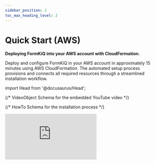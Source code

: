 ```yaml
---
sidebar_position: 2
toc_max_heading_level: 2
---
```

# Quick Start (AWS)

**Deploying FormKiQ into your AWS account with CloudFormation.**

Deploy and configure FormKiQ in your AWS account in approximately 15 minutes using AWS CloudFormation. The automated setup process provisions and connects all required resources through a streamlined installation workflow.

import Head from '@docusaurus/Head';

<Head>

  {/* VideoObject Schema for the embedded YouTube video */}
  <script type="application/ld+json">
    {JSON.stringify({
      "@context": "https://schema.org",
      "@type": "VideoObject",
      "name": "Deploying FormKiQ Core's Document Management Platform into Your AWS Account",
      "description": "Learn how to deploy and configure FormKiQ in your AWS account in approximately 15 minutes using AWS CloudFormation.",
      "thumbnailUrl": "https://i.ytimg.com/vi/G5R6ldbHYKs/hqdefault.jpg",
      "uploadDate": "2023-01-01T08:00:00+08:00",
      "contentUrl": "https://www.youtube.com/watch?v=G5R6ldbHYKs",
      "embedUrl": "https://www.youtube.com/embed/G5R6ldbHYKs"
    })}
  </script>

  {/* HowTo Schema for the installation process */}
  <script type="application/ld+json">
    {JSON.stringify({
      "@context": "https://schema.org",
      "@type": "HowTo",
      "name": "How to Deploy FormKiQ in Your AWS Account",
      "description": "Step-by-step guide to deploy FormKiQ document management platform in your AWS account using CloudFormation.",
      "step": [
        {
          "@type": "HowToStep",
          "name": "Check Prerequisites",
          "text": "Ensure you have an AWS account with administrator access, AWS Lambda Concurrent Executions, and AWS Service Role for ECS enabled."
        },
        {
          "@type": "HowToStep",
          "name": "Select Installation Link",
          "text": "Choose the installation link for your AWS region to launch the CloudFormation template."
        },
        {
          "@type": "HowToStep",
          "name": "Configure Stack",
          "text": "Set stack name and configure installation parameters including admin email and app environment."
        },
        {
          "@type": "HowToStep",
          "name": "Create Stack",
          "text": "Review configuration and create the CloudFormation stack."
        },
        {
          "@type": "HowToStep",
          "name": "Configure Admin Password",
          "text": "Check admin email for verification link and set admin password."
        }
      ]
    })}
  </script>

</Head>

<div
  style={{
    position: "relative",
    paddingBottom: "56.25%", // 16:9 aspect ratio
    height: 0,
    overflow: "hidden"
  }}
>
  <iframe
    src="https://www.youtube.com/embed/G5R6ldbHYKs"
    title="Deploying FormKiQ Core's Document Management Platform into Your AWS Account"
    frameBorder="0"
    allow="accelerometer; autoplay; clipboard-write; encrypted-media; gyroscope; picture-in-picture"
    allowFullScreen
    style={{
      position: "absolute",
      top: 0,
      left: 0,
      width: "100%",
      height: "100%"
    }}
  />
</div>

## Prerequisites

For this quickstart you will need access to an AWS account with administrator access to ensure proper permissions for creating required AWS services.

If you do not have a AWS account, you can sign up for one at https://aws.amazon.com.

### AWS Lambda Concurrent Executions

Concurrent executions refer to the number of function invocations being handled simultaneously. [AWS Lambda](https://aws.amazon.com/pm/lambda) defaults to **10** concurrent executions per region. Request an increase to **1000** before installation.

#### Check Concurrent Executions

![Open CloudShell](./img/cloudshell.png)

Run **aws cli** command:

```bash
aws service-quotas get-service-quota --service-code lambda \
--quota-code L-B99A9384 --region <AWS_REGION>
```

Resulting **Value** shows the AWS Lambda Concurrent executions.

```json
{
    "Quota": {
        "ServiceCode": "lambda",
        "ServiceName": "AWS Lambda",
        "QuotaCode": "L-B99A9384",
        "QuotaName": "Concurrent executions",
        "Value": 1000.0,
        "Unit": "None",
        ...
    }
}
```

:::note
Request this increase for each region where you'll deploy FormKiQ.
:::

#### Request Concurrent Executions Increase

Request through the Service Quotas Dashboard:

| AWS Region | Location | Request Increase Link |
|------------|-----------|-------------------|
| us-east-1 | N. Virginia | [Request Increase](https://us-east-1.console.aws.amazon.com/servicequotas/home/services/lambda/quotas) |
| us-east-2 | Ohio | [Request Increase](https://us-east-2.console.aws.amazon.com/servicequotas/home/services/lambda/quotas) |
| us-west-2 | Oregon | [Request Increase](https://us-west-2.console.aws.amazon.com/servicequotas/home/services/lambda/quotas) |
| ca-central-1 | Canada (Central) | [Request Increase](https://ca-central-1.console.aws.amazon.com/servicequotas/home/services/lambda/quotas) |
| eu-central-1 | Frankfurt | [Request Increase](https://eu-central-1.console.aws.amazon.com/servicequotas/home/services/lambda/quotas) |
| eu-west-1 | Ireland | [Request Increase](https://eu-west-1.console.aws.amazon.com/servicequotas/home/services/lambda/quotas) |
| eu-west-2 | London | [Request Increase](https://eu-west-2.console.aws.amazon.com/servicequotas/home/services/lambda/quotas) |
| eu-west-3 | Paris | [Request Increase](https://eu-west-3.console.aws.amazon.com/servicequotas/home/services/lambda/quotas) |
| eu-north-1  | Stockholm | [Request Increase](https://eu-north-1.console.aws.amazon.com/servicequotas/home/services/lambda/quotas) |
| eu-south-1  | Milan | [Request Increase](https://eu-south-1.console.aws.amazon.com/servicequotas/home/services/lambda/quotas) |
| ap-south-1 | Mumbai | [Request Increase](https://ap-sout-1.console.aws.amazon.com/servicequotas/home/services/lambda/quotas) |
| ap-southeast-1 | Singapore | [Request Increase](https://ap-southeast-1.console.aws.amazon.com/servicequotas/home/services/lambda/quotas) |
| ap-southeast-2 | Sydney | [Request Increase](https://ap-southeast-2.console.aws.amazon.com/servicequotas/home/services/lambda/quotas) |
| ap-northeast-1 | Tokyo | [Request Increase](https://ap-northeast-1.console.aws.amazon.com/servicequotas/home/services/lambda/quotas) |
| ap-northeast-2 | Seoul | [Request Increase](https://ap-northeast-2.console.aws.amazon.com/servicequotas/home/services/lambda/quotas) |
| af-south-1 | Cape Town | [Request Increase](https://af-south-1.console.aws.amazon.com/servicequotas/home/services/lambda/quotas) |
| sa-east-1 | São Paulo | [Request Increase](https://sa-east-1.console.aws.amazon.com/servicequotas/home/services/lambda/quotas) |
| me-central-1 | Middle East (UAE) | [Request Increase](https://me-central-1.console.aws.amazon.com/servicequotas/home/services/lambda/quotas) |
| me-south-1 | Bahrain | [Request Increase](https://me-south-1.console.aws.amazon.com/servicequotas/home/services/lambda/quotas) |

For more information, see the [AWS Tutorial on Requesting a Quota Increase](https://aws.amazon.com/getting-started/hands-on/request-service-quota-increase/).

### AWS Service Role For ECS

Verify that AWSServiceRoleForECS is enabled on your AWS Account before installation.

![Open CloudShell](./img/cloudshell.png)

Run **aws cli** command:

```bash
aws iam create-service-linked-role --aws-service-name ecs.amazonaws.com
```

:::note
An error message "Service role name AWSServiceRoleForECS has been taken in this account" indicates this step is already complete.
:::

## Installation Links

**For installation support, feedback, or updates, [please join our FormKiQ Slack Community](https://join.slack.com/t/formkiqcommunity/shared_invite/zt-2ki1i21w1-9ZYagvhY7ex1pH5Cyg2O3g)**

:::note
Ensure you've completed the prerequisites and enabled AWSServiceRoleforECS.
:::

The FormKiQ installation uses [AWS CloudFormation](https://docs.aws.amazon.com/cloudformation) to automate resource creation and management.

Select your AWS region from the installation links below:

| AWS Region | Location | Install Link |
|------------|-----------|------------|
| us-east-1 | N. Virginia | [Install FormKiQ](https://console.aws.amazon.com/cloudformation/home?region=us-east-1#/stacks/new?stackName=formkiq-prod&templateURL=https://formkiq-core-distribution-us-east-1.s3.amazonaws.com/1.17.0/template.yaml) |
| us-east-2 | Ohio | [Install FormKiQ](https://console.aws.amazon.com/cloudformation/home?region=us-east-2#/stacks/new?stackName=formkiq-prod&templateURL=https://formkiq-core-distribution-us-east-2.s3.amazonaws.com/1.17.0/template.yaml) |
| us-west-2 | Oregon | [Install FormKiQ](https://console.aws.amazon.com/cloudformation/home?region=us-west-2#/stacks/new?stackName=formkiq-prod&templateURL=https://formkiq-core-distribution-us-west-2.s3.amazonaws.com/1.17.0/template.yaml) |
| ca-central-1 | Canada (Central) | [Install FormKiQ](https://console.aws.amazon.com/cloudformation/home?region=ca-central-1#/stacks/new?stackName=formkiq-prod&templateURL=https://formkiq-core-distribution-ca-central-1.s3.amazonaws.com/1.17.0/template.yaml) |
| eu-central-1 | Frankfurt | [Install FormKiQ](https://console.aws.amazon.com/cloudformation/home?region=eu-central-1#/stacks/new?stackName=formkiq-prod&templateURL=https://formkiq-core-distribution-eu-central-1.s3.amazonaws.com/1.17.0/template.yaml) |
| eu-west-1 | Ireland | [Install FormKiQ](https://console.aws.amazon.com/cloudformation/home?region=eu-west-1#/stacks/new?stackName=formkiq-prod&templateURL=https://formkiq-core-distribution-eu-west-1.s3.amazonaws.com/1.17.0/template.yaml) |
| eu-west-2 | London | [Install FormKiQ](https://console.aws.amazon.com/cloudformation/home?region=eu-west-2#/stacks/new?stackName=formkiq-prod&templateURL=https://formkiq-core-distribution-eu-west-2.s3.amazonaws.com/1.17.0/template.yaml) |
| eu-west-3 | Paris | [Install FormKiQ](https://console.aws.amazon.com/cloudformation/home?region=eu-west-3#/stacks/new?stackName=formkiq-prod&templateURL=https://formkiq-core-distribution-eu-west-3.s3.amazonaws.com/1.17.0/template.yaml) |
| eu-north-1 | Stockholm | [Install FormKiQ](https://console.aws.amazon.com/cloudformation/home?region=eu-north-1#/stacks/new?stackName=formkiq-prod&templateURL=https://formkiq-core-distribution-eu-north-1.s3.amazonaws.com/1.17.0/template.yaml) |
| eu-south-1 | Milan | [Install FormKiQ](https://console.aws.amazon.com/cloudformation/home?region=eu-south-1#/stacks/new?stackName=formkiq-prod&templateURL=https://formkiq-core-distribution-eu-south-1.s3.amazonaws.com/1.17.0/template.yaml) |
| ap-south-1 | Mumbai | [Install FormKiQ](https://console.aws.amazon.com/cloudformation/home?region=ap-south-1#/stacks/new?stackName=formkiq-prod&templateURL=https://formkiq-core-distribution-ap-south-1.s3.amazonaws.com/1.17.0/template.yaml) |
| ap-southeast-1 | Singapore | [Install FormKiQ](https://console.aws.amazon.com/cloudformation/home?region=ap-southeast-1#/stacks/new?stackName=formkiq-prod&templateURL=https://formkiq-core-distribution-ap-southeast-1.s3.amazonaws.com/1.17.0/template.yaml) |
| ap-southeast-2 | Sydney | [Install FormKiQ](https://console.aws.amazon.com/cloudformation/home?region=ap-southeast-2#/stacks/new?stackName=formkiq-prod&templateURL=https://formkiq-core-distribution-ap-southeast-2.s3.amazonaws.com/1.17.0/template.yaml) |
| ap-northeast-1 | Tokyo | [Install FormKiQ](https://console.aws.amazon.com/cloudformation/home?region=ap-northeast-1#/stacks/new?stackName=formkiq-prod&templateURL=https://formkiq-core-distribution-ap-northeast-1.s3.amazonaws.com/1.17.0/template.yaml) |
| ap-northeast-2 | Seoul | [Install FormKiQ](https://console.aws.amazon.com/cloudformation/home?region=ap-northeast-2#/stacks/new?stackName=formkiq-prod&templateURL=https://formkiq-core-distribution-ap-northeast-2.s3.amazonaws.com/1.17.0/template.yaml) |
| af-south-1 | Cape Town | [Install FormKiQ](https://console.aws.amazon.com/cloudformation/home?region=af-south-1#/stacks/new?stackName=formkiq-prod&templateURL=https://formkiq-core-distribution-af-south-1.s3.amazonaws.com/1.17.0/template.yaml) |
| sa-east-1 | São Paulo | [Install FormKiQ](https://console.aws.amazon.com/cloudformation/home?region=sa-east-1#/stacks/new?stackName=formkiq-prod&templateURL=https://formkiq-core-distribution-sa-east-1.s3.amazonaws.com/1.17.0/template.yaml) |
| me-central-1 | Middle East (UAE) | [Install FormKiQ](https://console.aws.amazon.com/cloudformation/home?region=me-central-1#/stacks/new?stackName=formkiq-prod&templateURL=https://formkiq-core-distribution-me-central-1.s3.amazonaws.com/1.17.0/template.yaml) |
| me-south-1 | Bahrain | [Install FormKiQ](https://console.aws.amazon.com/cloudformation/home?region=me-south-1#/stacks/new?stackName=formkiq-prod&templateURL=https://formkiq-core-distribution-me-south-1.s3.amazonaws.com/1.17.0/template.yaml) |

:::note
- For unlisted regions, use [SAM CLI installation](#install-with-sam-cli)
- FormKiQ Core supports AWS GovCloud (US) West but not East
- AWS China installations are not currently supported
- **FormKiQ Essentials, Advanced, and Enterprise users:** use your custom CloudFormation template links provided by the FormKiQ team
:::

## Install FormKiQ

After selecting your region, you'll see the AWS CloudFormation Console with the FormKiQ installation URL pre-populated.

![CloudFormation Create Stack](./img/cf-create-stack.png)

Click **Next** to continue.

### Set Stack Name

Name your stack using the format **formkiq-core-&lt;app_environment&gt;** (e.g., formkiq-prod).

![CloudFormation Stack Name](./img/cf-create-stack-name.png)

:::note
For production, we recommend using [AWS Organizations](https://aws.amazon.com/organizations) and separate accounts for different environments.
:::

### Installation Parameters

Configure your installation:

![CloudFormation Stack Parameters](./img/cf-create-stack-parameters.png)

#### Required Parameters
- **AdminEmail**: Administrator email address
- **AppEnvironment**: Environment identifier (prod, staging, dev, etc.)

#### Optional Parameters
- **CapacityProvider**: AWS Fargate capacity provider (for Typesense)
- **EnablePublicUrls**: Enable public endpoints (default: false)
- **PasswordMinimumLength**: Minimum password length
- **Password Requirements**: Several properties to configure requirements for length, lowercase, numbers, symbols, and uppercase
- **TypesenseApiKey**: API key for Typesense
- **TypesenseMemory**: Typesense memory allocation
- **VpcStackName**: VPC stack name (used for Typesense or OpenSearch)

### Configure Stack Options

Select **ALL** checkboxes at the bottom.

![Setup Stack Options](./img/cf-create-stack-options.png)

Click **Next** to proceed.

### Review and Create

Review your configuration and click **Submit**.

![Setup Stack Options](./img/cf-create-stack-review-and-create.png)

:::info
- Installation takes 15-30 minutes
- You'll receive an admin email when complete
:::

### Configure Admin Password

1. Check your admin email for the verification link
2. Click "Verify Email" to set your password

![Welcome to FormKiQ](./img/welcome-to-formkiq.png)

3. Set your admin password

![Set Admin Password](./img/fk-console-setpassword.png)

4. Access the FormKiQ Console

![FormKiQ Console Home](./img/fk-console-home.png)

:::note
AWS GovCloud (US) requires [manual admin user creation](/docs/platform/document_console#creating-the-initial-console-user).
:::

## Install VPC

For Typesense or OpenSearch, install the VPC stack:

Select your region's VPC template:

| AWS Region | Location | Install Link |
|------------|-----------|------------|
| us-east-1 | N. Virginia | [Install VPC](https://console.aws.amazon.com/cloudformation/home?region=us-east-1#/stacks/new?stackName=formkiq-vpc&templateURL=https://formkiq-core-distribution-us-east-1.s3.amazonaws.com/1.17.0/vpc.yaml) |
| us-east-2 | Ohio | [Install VPC](https://console.aws.amazon.com/cloudformation/home?region=us-east-2#/stacks/new?stackName=formkiq-vpc&templateURL=https://formkiq-core-distribution-us-east-2.s3.amazonaws.com/1.17.0/vpc.yaml) |
| us-west-2 | Oregon | [Install VPC](https://console.aws.amazon.com/cloudformation/home?region=us-west-2#/stacks/new?stackName=formkiq-vpc&templateURL=https://formkiq-core-distribution-us-west-2.s3.amazonaws.com/1.17.0/vpc.yaml) |
| ca-central-1 | Canada (Central) | [Install VPC](https://console.aws.amazon.com/cloudformation/home?region=ca-central-1#/stacks/new?stackName=formkiq-vpc&templateURL=https://formkiq-core-distribution-ca-central-1.s3.amazonaws.com/1.17.0/vpc.yaml) |
| eu-central-1 | Frankfurt | [Install VPC](https://console.aws.amazon.com/cloudformation/home?region=eu-central-1#/stacks/new?stackName=formkiq-vpc&templateURL=https://formkiq-core-distribution-eu-central-1.s3.amazonaws.com/1.17.0/vpc.yaml) |
| eu-west-1 | Ireland | [Install VPC](https://console.aws.amazon.com/cloudformation/home?region=eu-west-1#/stacks/new?stackName=formkiq-vpc&templateURL=https://formkiq-core-distribution-eu-west-1.s3.amazonaws.com/1.17.0/vpc.yaml) |
| eu-west-2 | London | [Install VPC](https://console.aws.amazon.com/cloudformation/home?region=eu-west-2#/stacks/new?stackName=formkiq-vpc&templateURL=https://formkiq-core-distribution-eu-west-2.s3.amazonaws.com/1.17.0/vpc.yaml) |
| eu-west-3 | Paris | [Install VPC](https://console.aws.amazon.com/cloudformation/home?region=eu-west-3#/stacks/new?stackName=formkiq-vpc&templateURL=https://formkiq-core-distribution-eu-west-3.s3.amazonaws.com/1.17.0/vpc.yaml) |
| eu-north-1 | Stockholm | [Install VPC](https://console.aws.amazon.com/cloudformation/home?region=eu-north-1#/stacks/new?stackName=formkiq-vpc&templateURL=https://formkiq-core-distribution-eu-north-1.s3.amazonaws.com/1.17.0/vpc.yaml) |
| eu-south-1 | Milan | [Install VPC](https://console.aws.amazon.com/cloudformation/home?region=eu-south-1#/stacks/new?stackName=formkiq-vpc&templateURL=https://formkiq-core-distribution-eu-south-1.s3.amazonaws.com/1.17.0/vpc.yaml) |
| ap-south-1 | Mumbai | [Install VPC](https://console.aws.amazon.com/cloudformation/home?region=ap-south-1#/stacks/new?stackName=formkiq-vpc&templateURL=https://formkiq-core-distribution-ap-south-1.s3.amazonaws.com/1.17.0/vpc.yaml) |
| ap-southeast-1 | Singapore | [Install VPC](https://console.aws.amazon.com/cloudformation/home?region=ap-southeast-1#/stacks/new?stackName=formkiq-vpc&templateURL=https://formkiq-core-distribution-ap-southeast-1.s3.amazonaws.com/1.17.0/vpc.yaml) |
| ap-southeast-2 | Sydney | [Install VPC](https://console.aws.amazon.com/cloudformation/home?region=ap-southeast-2#/stacks/new?stackName=formkiq-vpc&templateURL=https://formkiq-core-distribution-ap-southeast-2.s3.amazonaws.com/1.17.0/vpc.yaml) |
| ap-northeast-1 | Tokyo | [Install VPC](https://console.aws.amazon.com/cloudformation/home?region=ap-northeast-1#/stacks/new?stackName=formkiq-vpc&templateURL=https://formkiq-core-distribution-ap-northeast-1.s3.amazonaws.com/1.17.0/vpc.yaml) |
| ap-northeast-2 | Seoul | [Install VPC](https://console.aws.amazon.com/cloudformation/home?region=ap-northeast-2#/stacks/new?stackName=formkiq-vpc&templateURL=https://formkiq-core-distribution-ap-northeast-2.s3.amazonaws.com/1.17.0/vpc.yaml) |
| af-south-1 | Cape Town | [Install VPC](https://console.aws.amazon.com/cloudformation/home?region=af-south-1#/stacks/new?stackName=formkiq-vpc&templateURL=https://formkiq-core-distribution-af-south-1.s3.amazonaws.com/1.17.0/vpc.yaml) |
| sa-east-1 | São Paulo | [Install VPC](https://console.aws.amazon.com/cloudformation/home?region=sa-east-1#/stacks/new?stackName=formkiq-vpc&templateURL=https://formkiq-core-distribution-sa-east-1.s3.amazonaws.com/1.17.0/vpc.yaml) |
| me-central-1 | Middle East (UAE) | [Install VPC](https://console.aws.amazon.com/cloudformation/home?region=me-central-1#/stacks/new?stackName=formkiq-vpc&templateURL=https://formkiq-core-distribution-me-central-1.s3.amazonaws.com/1.17.0/vpc.yaml) |
| me-south-1 | Bahrain | [Install VPC](https://console.aws.amazon.com/cloudformation/home?region=me-south-1#/stacks/new?stackName=formkiq-vpc&templateURL=https://formkiq-core-distribution-me-south-1.s3.amazonaws.com/1.17.0/vpc.yaml) |

### Create CloudFormation Stack

After selecting your VPC installation link and logging in, you'll see the CloudFormation Create Stack console with the pre-populated FormKiQ VPC installation URL.

![CloudFormation Create Stack](./img/cf-createstack-vpc.png)

Click the **Next** button to move to the next page.

### Set Stack Name

The stack name uniquely identifies your FormKiQ VPC deployment within AWS CloudFormation. 

We recommended to use the naming convention **formkiq-vpc**.

![CloudFormation VPC Stack Name](./img/cf-create-parameters-vpc-stack-name.png)

### Installation Parameters

The following is description of the VPC installation parameters:

![CloudFormation Stack Parameters](./img/cf-create-vpc-stack-parameters.png)

#### **EnableEnterpriseFeatures**:

If you are using OpenSearch, you need to enable enterprise features, which automatically setups VPC endpoints.

:::note
This is not required for FormKiQ Core.
:::

#### **CIDR Ranges**:

The VPC sets up 3 public, and 3 private subnets.

When creating the VPC, you need to specify an IPv4 network range for the VPC, in CIDR notation. For example, 10.1.0.0/16.

:::note
We recommend choosing a CIDR block that you know is not being used by any existing AWS resources in your AWS Organization. Ideally, each AWS account (one for each environment) is using its own CIDR range, e.g., 10.10.0.0/16 for dev, 10.20.0.0/16 for test/qa, etc.
:::

#### **VpcLabel**:

The label added to the created VPC. This will be visible in the AWS Management Console when viewing your VPCs, and will help identify this VPC in future.

### Configure stack options

Scroll down to the bottom of the page, select **ALL** the checkboxes.

![Setup Stack Options](./img/cf-create-stack-options.png)

Click the **Next** button to move to the next page.

### Review and create

Scroll down to the bottom.

![Setup Stack Options](./img/cf-create-stack-review-and-create.png)

Click the **Submit** button to start the VPC installation.

:::info
Once the installation has completed, you will need to attach this Stack to your FormKiQ installation, by updating the **VpcStackName** parameter.
:::

## Update FormKiQ

**This step is essential in order to enable access to Typesense or OpenSearch**

After creating the VPC stack, the main FormKiQ CloudFormation stack needs to be updated. Select the FormKiQ CloudFormation stack and then click the **Update** button.

When updating the stack you will want to choose **Use existing template**.

![CloudFormation Update Stack](./img/cf-updatestack.png)

For the **VpcStackName** parameter, set the value to the same value you used for the VPC stack you created above; in our example, it was **formkiq-vpc**.


![Set VPC Stack Name](./img/cf-create-parameter-vpc-stackname.png)

Click the **Next** button to move to the next pages. On the last page click the **Submit** button to update the FormKiQ stack. After the Stack completes updating, the FormKiQ installation will have the VPC features enabled.

## Install with SAM CLI

FormKiQ Core was built using the [AWS Serverless Application Model (SAM)](https://aws.amazon.com/serverless/sam/) framework.

The Serverless Application Model Command Line Interface (SAM CLI) is an extension of the AWS CLI that adds functionality for deploying serverless applications.

### Prerequisite

To use SAM CLI, you will need to install the following tools:

* AWS CLI - Install the AWS CLI (https://aws.amazon.com/cli/)
* SAM CLI - Install the SAM CLI (https://docs.aws.amazon.com/serverless-application-model/latest/developerguide/serverless-sam-cli-install.html)

### Get Latest Release

The latest version of FormKiQ Core can be found on the https://github.com/formkiq/formkiq-core/releases page on Github.

Download the file with the naming convention of: `formkiq-core-X.X.X.zip`

Once downloaded, unzip the file in its own directory.

```
INSTALL.md
LICENSE
template.yaml
...
```

### Sam deploy

To deploy FormKiQ Core, run the following command in the same folder as the **template.yaml** file.

```bash
sam deploy --guided --capabilities CAPABILITY_IAM CAPABILITY_AUTO_EXPAND CAPABILITY_NAMED_IAM
```

The command will package and deploy your application to AWS, with a series of prompts:

| Argument | Description | Default Value |
| -------- | ------- | ------- |
| **Stack Name** | The name of the stack to deploy to CloudFormation. This should be unique to your account and region | formkiq-core-&lt;AppEnvironment&gt; |
| **AdminEmail** | Set the admin email address. During the FormKiQ installation, this email address will be automatically set up with administrator access. |
| **AppEnvironment** | AppEnvironment is a unique identifier for FormKiQ installations. The identifier should provider context to what kind of information is contained in the installation, IE: prod, staging, dev. | prod |
| **EnablePublicUrls** | Whether to enable "/public" endpoints. | false
| **PasswordMinimumLength** | Minimum Password Length | 8
| **PasswordRequireLowercase** | Whether Password requires a lowercase letter | false
| **PasswordRequireNumbers** | Whether Password requires a number | false
| **PasswordRequireSymbols** | Whether Password requires a symbol | false
| **PasswordRequireUppercase** | Whether Password requires a uppercase letter | false
| **VpcStackName** | Optional: The name of the FormKiQ VPC CloudFormation stack | null
| **TypesenseApiKey** | Optional: API Key to access the Typesense server | null
| **CapacityProvider** | Optional: CapacityProvider used by AWS Fargate service | FARGATE_SPOT


* **Confirm changes before deploy**: If set to yes, any change sets will be shown to you before execution for manual review. If set to no, the AWS SAM CLI will automatically deploy application changes.
* **Allow SAM CLI IAM role creation**: FormKiQ Core's AWS SAM templates create AWS IAM roles required for the AWS Lambda function(s) included to access AWS services. The permissions are passed in by the `sam deploy` command above. Set Value to 'Y'
* **Save arguments to samconfig.toml**: If set to yes, your choices will be saved to a configuration file inside the project, so that in the future you can just re-run `sam deploy` without parameters to deploy changes to your application.

Once you have set all of these options, SAM CLI will create a changeset and will display a list of all actions that will be performed as part of the changeset. If you have set "confirm changes before deploy" to "y", you will then be asked whether or nor to deploy this changeset. Choose "y" to complete the installation.

Once the FormKiQ Core stack has been deployed, you will be able to find your API Gateway Endpoint URL in the output values displayed after deployment.

### FormKiQ Console for AWS GovCloud (US)

Due to restrictions related to AWS GovCloud (US) and the lack of CloudFront availability, the FormKiQ Document Console is not installed as part of the deployment. Instead, you can deploy a docker image into GovCloud for internal or external access. [More information can be found here](/docs/platform/document_console#docker-image).

## API Walkthrough and Reference

To try out the API, try our [API Walkthrough](/docs/getting-started/api-walkthrough/). You can also check out the [FormKiQ API Reference](/docs/category/api-reference) for more endpoints you can try out.

## CloudFormation Troubleshooting

If your stack fails to complete, follow our [CloudFormation Troubleshooting](/docs/getting-started/cloudformation-troubleshooting/) guide.